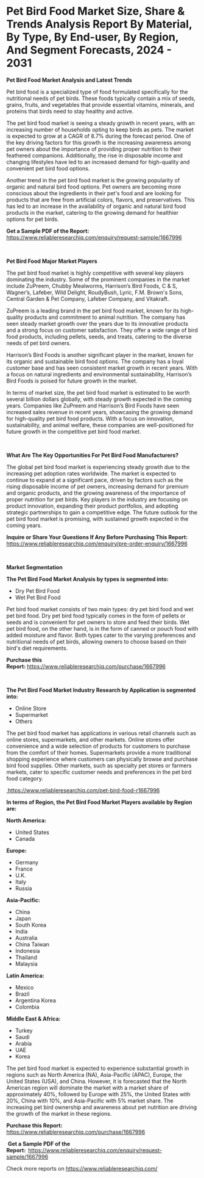 <p><h1>Pet Bird Food Market Size, Share & Trends Analysis Report By Material, By Type, By End-user, By Region, And Segment Forecasts, 2024 - 2031</h1></p><p><strong>Pet Bird Food Market Analysis and Latest Trends</strong></p>
<p><p>Pet bird food is a specialized type of food formulated specifically for the nutritional needs of pet birds. These foods typically contain a mix of seeds, grains, fruits, and vegetables that provide essential vitamins, minerals, and proteins that birds need to stay healthy and active.</p><p>The pet bird food market is seeing a steady growth in recent years, with an increasing number of households opting to keep birds as pets. The market is expected to grow at a CAGR of 8.7% during the forecast period. One of the key driving factors for this growth is the increasing awareness among pet owners about the importance of providing proper nutrition to their feathered companions. Additionally, the rise in disposable income and changing lifestyles have led to an increased demand for high-quality and convenient pet bird food options.</p><p>Another trend in the pet bird food market is the growing popularity of organic and natural bird food options. Pet owners are becoming more conscious about the ingredients in their pet's food and are looking for products that are free from artificial colors, flavors, and preservatives. This has led to an increase in the availability of organic and natural bird food products in the market, catering to the growing demand for healthier options for pet birds.</p></p>
<p><strong>Get a Sample PDF of the Report:&nbsp;</strong> <a href="https://www.reliableresearchiq.com/enquiry/request-sample/1667996">https://www.reliableresearchiq.com/enquiry/request-sample/1667996</a></p>
<p>&nbsp;</p>
<p><strong>Pet Bird Food Major Market Players</strong></p>
<p><p>The pet bird food market is highly competitive with several key players dominating the industry. Some of the prominent companies in the market include ZuPreem, Chubby Mealworms, Harrison’s Bird Foods, C & S, Wagner’s, Lafeber, Wild Delight, RoudyBush, Lyric, F.M. Brown's Sons, Central Garden & Pet Company, Lafeber Company, and Vitakraft.</p><p>ZuPreem is a leading brand in the pet bird food market, known for its high-quality products and commitment to animal nutrition. The company has seen steady market growth over the years due to its innovative products and a strong focus on customer satisfaction. They offer a wide range of bird food products, including pellets, seeds, and treats, catering to the diverse needs of pet bird owners.</p><p>Harrison’s Bird Foods is another significant player in the market, known for its organic and sustainable bird food options. The company has a loyal customer base and has seen consistent market growth in recent years. With a focus on natural ingredients and environmental sustainability, Harrison’s Bird Foods is poised for future growth in the market.</p><p>In terms of market size, the pet bird food market is estimated to be worth several billion dollars globally, with steady growth expected in the coming years. Companies like ZuPreem and Harrison’s Bird Foods have seen increased sales revenue in recent years, showcasing the growing demand for high-quality pet bird food products. With a focus on innovation, sustainability, and animal welfare, these companies are well-positioned for future growth in the competitive pet bird food market.</p></p>
<p>&nbsp;</p>
<p><strong>What Are The Key Opportunities For Pet Bird Food Manufacturers?</strong></p>
<p><p>The global pet bird food market is experiencing steady growth due to the increasing pet adoption rates worldwide. The market is expected to continue to expand at a significant pace, driven by factors such as the rising disposable income of pet owners, increasing demand for premium and organic products, and the growing awareness of the importance of proper nutrition for pet birds. Key players in the industry are focusing on product innovation, expanding their product portfolios, and adopting strategic partnerships to gain a competitive edge. The future outlook for the pet bird food market is promising, with sustained growth expected in the coming years.</p></p>
<p><strong>Inquire or Share Your Questions If Any Before Purchasing This Report:</strong> <a href="https://www.reliableresearchiq.com/enquiry/pre-order-enquiry/1667996">https://www.reliableresearchiq.com/enquiry/pre-order-enquiry/1667996</a></p>
<p>&nbsp;</p>
<p><strong>Market Segmentation</strong></p>
<p><strong>The Pet Bird Food Market Analysis by types is segmented into:</strong></p>
<p><ul><li>Dry Pet Bird Food</li><li>Wet Pet Bird Food</li></ul></p>
<p><p>Pet bird food market consists of two main types: dry pet bird food and wet pet bird food. Dry pet bird food typically comes in the form of pellets or seeds and is convenient for pet owners to store and feed their birds. Wet pet bird food, on the other hand, is in the form of canned or pouch food with added moisture and flavor. Both types cater to the varying preferences and nutritional needs of pet birds, allowing owners to choose based on their bird's diet requirements.</p></p>
<p><strong>Purchase this Report:&nbsp;</strong><a href="https://www.reliableresearchiq.com/purchase/1667996">https://www.reliableresearchiq.com/purchase/1667996</a></p>
<p>&nbsp;</p>
<p><strong>The Pet Bird Food Market Industry Research by Application is segmented into:</strong></p>
<p><ul><li>Online Store</li><li>Supermarket</li><li>Others</li></ul></p>
<p><p>The pet bird food market has applications in various retail channels such as online stores, supermarkets, and other markets. Online stores offer convenience and a wide selection of products for customers to purchase from the comfort of their homes. Supermarkets provide a more traditional shopping experience where customers can physically browse and purchase bird food supplies. Other markets, such as specialty pet stores or farmers markets, cater to specific customer needs and preferences in the pet bird food category.</p></p>
<p><a href="https://www.reliableresearchiq.com/pet-bird-food-r1667996">&nbsp;https://www.reliableresearchiq.com/pet-bird-food-r1667996</a></p>
<p><strong>In terms of Region, the Pet Bird Food Market Players available by Region are:</strong></p>
<p>
    <p> <strong> North America: </strong>
        <ul>
            <li>United States</li>
            <li>Canada</li>
        </ul>
        </p> 
    <p> <strong> Europe: </strong>
        <ul>
            <li>Germany</li>
            <li>France</li>
            <li>U.K.</li>
            <li>Italy</li>
            <li>Russia</li>
        </ul>
        </p> 
    <p> <strong> Asia-Pacific: </strong>
        <ul>
            <li>China</li>
            <li>Japan</li>
            <li>South Korea</li>
            <li>India</li>
            <li>Australia</li>
            <li>China Taiwan</li>
            <li>Indonesia</li>
            <li>Thailand</li>
            <li>Malaysia</li>
        </ul>
        </p> 
    <p> <strong> Latin America: </strong>
        <ul>
            <li>Mexico</li>
            <li>Brazil</li>
            <li>Argentina Korea</li>
            <li>Colombia</li>
        </ul>
        </p> 
    <p> <strong> Middle East & Africa: </strong>
        <ul>
            <li>Turkey</li>
            <li>Saudi</li>
            <li>Arabia</li>
            <li>UAE</li>
            <li>Korea</li>
        </ul>
    </p>
    </p>
<p><p>The pet bird food market is expected to experience substantial growth in regions such as North America (NA), Asia-Pacific (APAC), Europe, the United States (USA), and China. However, it is forecasted that the North American region will dominate the market with a market share of approximately 40%, followed by Europe with 25%, the United States with 20%, China with 10%, and Asia-Pacific with 5% market share. The increasing pet bird ownership and awareness about pet nutrition are driving the growth of the market in these regions.</p></p>
<p><strong>Purchase this Report: </strong><a href="https://www.reliableresearchiq.com/purchase/1667996">https://www.reliableresearchiq.com/purchase/1667996</a></p>
<p>&nbsp;<strong>Get a Sample PDF of the Report:&nbsp;&nbsp;</strong><a href="https://www.reliableresearchiq.com/enquiry/request-sample/1667996">https://www.reliableresearchiq.com/enquiry/request-sample/1667996</a></p>
<p><strong></strong></p>
<p>Check more reports on <a href="https://www.reliableresearchiq.com/">https://www.reliableresearchiq.com/</a></p>